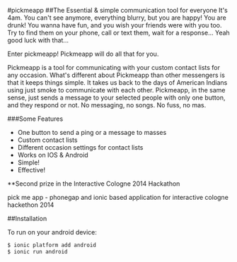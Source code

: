 #pickmeapp
##The Essential & simple communication tool for everyone
It's 4am.  You can't see anymore, everything blurry, but you are happy!  You are drunk!  You wanna have fun, and you wish your friends were with you too.  Try to find them on your phone, call or text them, wait for a response...  Yeah good luck with that...  

Enter pickmeapp!  Pickmeapp will do all that for you.

Pickmeapp is a tool for communicating with your custom contact lists for any occasion.  What's different about Pickmeapp than other messengers is that it keeps things simple.  It takes us back to the days of American Indians using just smoke to communicate with each other.  Pickmeapp, in the same sense, just sends a message to your selected people with only one button, and they respond or not.  No messaging, no songs.  No fuss, no mas.

###Some Features
- One button to send a ping or a message to masses
- Custom contact lists
- Different occasion settings for contact lists
- Works on IOS & Android
- Simple!
- Effective!

**Second prize in the Interactive Cologne 2014 Hackathon

pick me app - phonegap and ionic based application for interactive cologne hackethon 2014

##Installation

To run on your android device:

```sh
$ ionic platform add android
$ ionic run android
```
